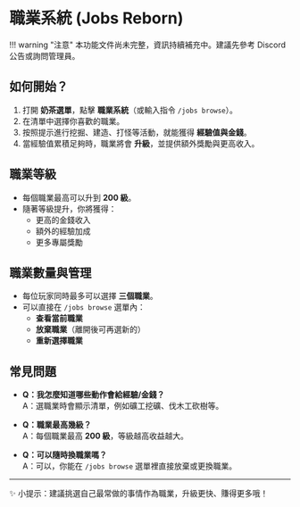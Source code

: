 # 職業系統 (Jobs Reborn)

!!! warning "注意"
    本功能文件尚未完整，資訊持續補充中。建議先參考 Discord 公告或詢問管理員。  

## 如何開始？
1. 打開 **奶茶選單**，點擊 **職業系統**（或輸入指令 `/jobs browse`）。  
2. 在清單中選擇你喜歡的職業。  
3. 按照提示進行挖掘、建造、打怪等活動，就能獲得 **經驗值與金錢**。  
4. 當經驗值累積足夠時，職業將會 **升級**，並提供額外獎勵與更高收入。  

## 職業等級
- 每個職業最高可以升到 **200 級**。  
- 隨著等級提升，你將獲得：  
  - 更高的金錢收入  
  - 額外的經驗加成  
  - 更多專屬獎勵  

## 職業數量與管理
- 每位玩家同時最多可以選擇 **三個職業**。  
- 可以直接在 `/jobs browse` 選單內：  
  - **查看當前職業**  
  - **放棄職業**（離開後可再選新的）  
  - **重新選擇職業**  

## 常見問題
- **Q：我怎麼知道哪些動作會給經驗/金錢？**  
  A：選職業時會顯示清單，例如礦工挖礦、伐木工砍樹等。  

- **Q：職業最高幾級？**  
  A：每個職業最高 **200 級**，等級越高收益越大。  

- **Q：可以隨時換職業嗎？**  
  A：可以，你能在 `/jobs browse` 選單裡直接放棄或更換職業。  

---

✨ 小提示：建議挑選自己最常做的事情作為職業，升級更快、賺得更多哦！
